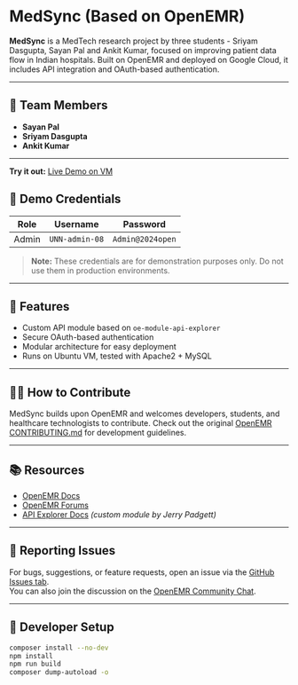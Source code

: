 # MedSync (Based on OpenEMR)

**MedSync** is a MedTech research project by three students - Sriyam Dasgupta, Sayan Pal and Ankit Kumar, focused on improving patient data flow in Indian hospitals. Built on OpenEMR and deployed on Google Cloud, it includes API integration and OAuth-based authentication.

---

## 🔧 Team Members

- **Sayan Pal**
- **Sriyam Dasgupta** 
- **Ankit Kumar** 

---
**Try it out:** [Live Demo on VM](http://34.93.81.71/medsync-demo)

## 🔐 Demo Credentials

|  Role |    Username    |     Password     |
|-------|----------------|------------------|
| Admin | `UNN-admin-08` | `Admin@2024open` |

> **Note:** These credentials are for demonstration purposes only. Do not use them in production environments.

---

## 🚀 Features

- Custom API module based on `oe-module-api-explorer`
- Secure OAuth-based authentication
- Modular architecture for easy deployment
- Runs on Ubuntu VM, tested with Apache2 + MySQL

---

## 🧑‍💻 How to Contribute

MedSync builds upon OpenEMR and welcomes developers, students, and healthcare technologists to contribute. Check out the original [OpenEMR CONTRIBUTING.md](https://github.com/openemr/openemr/blob/master/CONTRIBUTING.md) for development guidelines.

---

## 📚 Resources

- [OpenEMR Docs](https://open-emr.org/wiki/index.php/Main_Page)
- [OpenEMR Forums](https://community.open-emr.org/)
- [API Explorer Docs](modules/oe-module-api-explorer/README.md) *(custom module by Jerry Padgett)*

---

## 🐞 Reporting Issues

For bugs, suggestions, or feature requests, open an issue via the [GitHub Issues tab](https://github.com/sayanx64/medsync-demo/issues).  
You can also join the discussion on the [OpenEMR Community Chat](https://www.open-emr.org/chat/).

---

## 🧪 Developer Setup

```bash
composer install --no-dev
npm install
npm run build
composer dump-autoload -o
